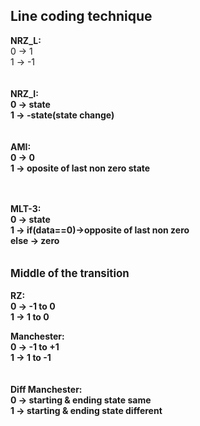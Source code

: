 <h2>Line coding technique</h2>
<b>NRZ_L:</b><br>
0 -> 1<br>
1 -> -1<br>
<br><br>
<b>NRZ_I:<b><br>
0 -> state<br>
1 -> -state(state change)<br>
<br><br>
<b>AMI:</b><br>
0 -> 0<br>
1 -> oposite of last non zero state<br>
<br><br>

<b>MLT-3:</b><br>
0 -> state<br>
1 ->  if(data==0)->opposite of last non zero<br>
	else -> zero<br>
<br><br>
<b><big>Middle of the transition</big></b><br><br>
<b>RZ:</b><br>
0 -> -1 to 0<br>
1 -> 1 to 0<br>

<b>Manchester:</b><br>
0 -> -1 to +1<br>
1 -> 1 to -1<br>
<br><br>
<b>Diff Manchester:</b><br>
0 -> starting & ending state same<br>
1 -> starting & ending state different<br>
	





